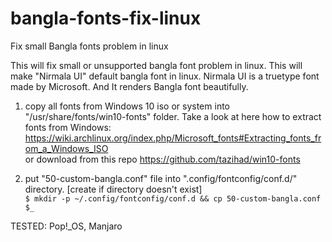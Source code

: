 # bangla-fonts-fix-linux
Fix small Bangla fonts problem in linux

This will fix small or unsupported bangla font problem in linux. This will make "Nirmala UI" default bangla font in linux. Nirmala UI is a truetype font made by Microsoft. 
And It renders Bangla font beautifully.

1. copy all fonts from Windows 10 iso or system into "/usr/share/fonts/win10-fonts" folder. Take a look at here how to extract fonts from Windows: https://wiki.archlinux.org/index.php/Microsoft_fonts#Extracting_fonts_from_a_Windows_ISO  
or download from this repo https://github.com/tazihad/win10-fonts

2. put "50-custom-bangla.conf" file into ".config/fontconfig/conf.d/" directory. [create if directory doesn't exist]  
`$ mkdir -p ~/.config/fontconfig/conf.d && cp 50-custom-bangla.conf $_`

TESTED: Pop!_OS, Manjaro
